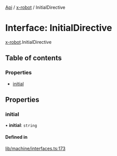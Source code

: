 [Api](../README.md) / [x-robot](../modules/x_robot.md) / InitialDirective

# Interface: InitialDirective

[x-robot](../modules/x_robot.md).InitialDirective

## Table of contents

### Properties

- [initial](x_robot.InitialDirective.md#initial)

## Properties

### initial

• **initial**: `string`

#### Defined in

[lib/machine/interfaces.ts:173](https://github.com/Masquerade-Circus/x-robot/blob/5edbfcd/lib/machine/interfaces.ts#L173)

